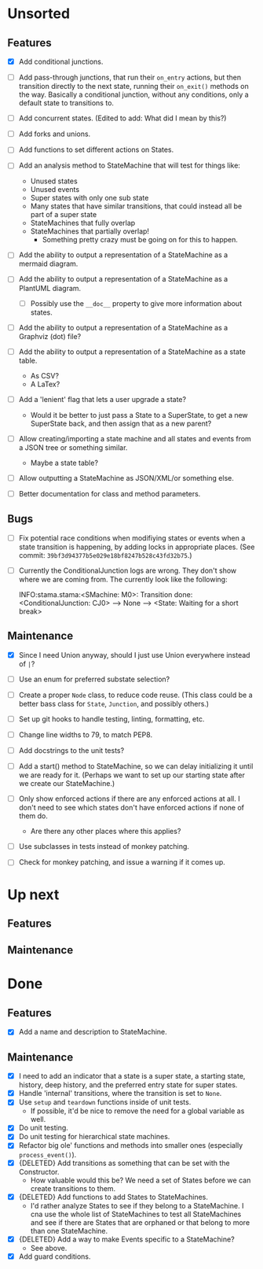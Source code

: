  Unsorted
========================================================================

 Features
------------------------------------------------------------------------

- [x] Add conditional junctions.
- [ ] Add pass-through junctions, that run their `on_entry` actions, but
  then transition directly to the next state, running their `on_exit()`
  methods on the way.  Basically a conditional junction, without any
  conditions, only a default state to transitions to.
- [ ] Add concurrent states.  (Edited to add: What did I mean by this?)
- [ ] Add forks and unions.
- [ ] Add functions to set different actions on States.
- [ ] Add an analysis method to StateMachine that will test for things
  like:
	- Unused states
	- Unused events
	- Super states with only one sub state
	- Many states that have similar transitions, that could instead all
	  be part of a super state
	- StateMachines that fully overlap
	- StateMachines that partially overlap!
		- Something pretty crazy must be going on for this to happen.
- [ ] Add the ability to output a representation of a StateMachine as a
  mermaid diagram.
- [ ] Add the ability to output a representation of a StateMachine as a
  PlantUML diagram.
	- [ ] Possibly use the `__doc__` property to give more information
	about states.
- [ ] Add the ability to output a representation of a StateMachine as a
  Graphviz (dot) file?
- [ ] Add the ability to output a representation of a StateMachine as a
  state table.
	- As CSV?
	- A LaTex?
- [ ] Add a 'lenient' flag that lets a user upgrade a state?
	- Would it be better to just pass a State to a SuperState, to get a
	  new SuperState back, and then assign that as a new parent?
- [ ] Allow creating/importing a state machine and all states and events
  from a JSON tree or something similar.
	- Maybe a state table?
- [ ] Allow outputting a StateMachine as JSON/XML/or something else.
- [ ] Better documentation for class and method parameters.


 Bugs
------------------------------------------------------------------------

- [ ] Fix potential race conditions when modifiying states or events
  when a state transition is happening, by adding locks in appropriate
  places.  (See commit: `39bf3d94377b5e029e18bf8247b528c43fd32b75`.)
- [ ] Currently the ConditionalJunction logs are wrong.  They don't show
  where we are coming from.  The currently look like the following:

	INFO:stama.stama:<SMachine: M0>: Transition done: <ConditionalJunction: CJ0> --> None --> <State: Waiting for a short break>


 Maintenance
------------------------------------------------------------------------

- [x] Since I need Union anyway, should I just use Union everywhere
  instead of `|`?
- [ ] Use an enum for preferred substate selection?
- [ ] Create a proper `Node` class, to reduce code reuse.  (This class
  could be a better bass class for `State`, `Junction`, and possibly
  others.)
- [ ] Set up git hooks to handle testing, linting, formatting, etc.
- [ ] Change line widths to 79, to match PEP8.
- [ ] Add docstrings to the unit tests?
- [ ] Add a start() method to StateMachine, so we can delay initializing
  it until we are ready for it.  (Perhaps we want to set up our starting
  state after we create our StateMachine.)
- [ ] Only show enforced actions if there are any enforced actions at
  all.  I don't need to see which states don't have enforced actions if
  none of them do.
	- Are there any other places where this applies?
- [ ] Use subclasses in tests instead of monkey patching.
- [ ] Check for monkey patching, and issue a warning if it comes up.


 Up next
========================================================================

 Features
------------------------------------------------------------------------



 Maintenance
------------------------------------------------------------------------



 Done
========================================================================

 Features
------------------------------------------------------------------------

- [x] Add a name and description to StateMachine.


 Maintenance
------------------------------------------------------------------------

- [x] I need to add an indicator that a state is a super state, a
  starting state, history, deep history, and the preferred entry state
  for super states.
- [x] Handle 'internal' transitions, where the transition is set to
  `None`.
- [x] Use `setup` and `teardown` functions inside of unit tests.
	- If possible, it'd be nice to remove the need for a global variable
	  as well.
- [x] Do unit testing.
- [x] Do unit testing for hierarchical state machines.
- [x] Refactor big ole' functions and methods into smaller
  ones (especially `process_event()`).
- [x] {DELETED} Add transitions as something that can be set with the
  Constructor.
	- How valuable would this be?  We need a set of States before we can
	  create transitions to them.
- [x] {DELETED} Add functions to add States to StateMachines.
	- I'd rather analyze States to see if they belong to a
	  StateMachine.  I cna use the whole list of StateMachines to test
	  all StateMachines and see if there are States that are orphaned or
	  that belong to more than one StateMachine.
- [x] {DELETED} Add a way to make Events specific to a StateMachine?
	- See above.
- [x] Add guard conditions.

